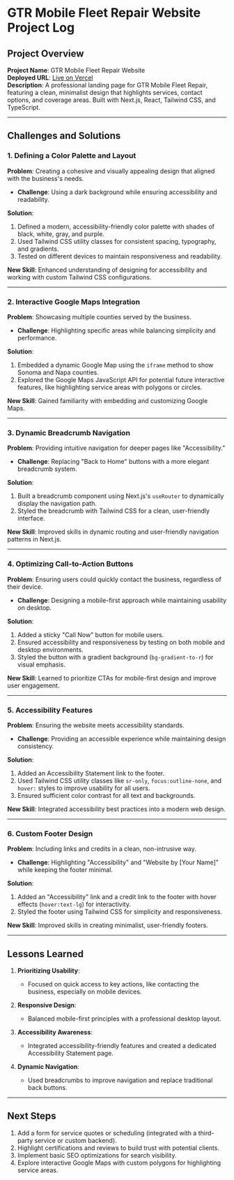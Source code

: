 # GTR Mobile Fleet Repair Website Project Log

## Project Overview
**Project Name**: GTR Mobile Fleet Repair Website  
**Deployed URL**: [Live on Vercel](https://gtr-website.vercel.app/)  
**Description**: A professional landing page for GTR Mobile Fleet Repair, featuring a clean, minimalist design that highlights services, contact options, and coverage areas. Built with Next.js, React, Tailwind CSS, and TypeScript.

---

## Challenges and Solutions

### 1. **Defining a Color Palette and Layout**
**Problem**: Creating a cohesive and visually appealing design that aligned with the business's needs.  
- **Challenge**: Using a dark background while ensuring accessibility and readability.  

**Solution**:
1. Defined a modern, accessibility-friendly color palette with shades of black, white, gray, and purple.
2. Used Tailwind CSS utility classes for consistent spacing, typography, and gradients.
3. Tested on different devices to maintain responsiveness and readability.

**New Skill**: Enhanced understanding of designing for accessibility and working with custom Tailwind CSS configurations.

---

### 2. **Interactive Google Maps Integration**
**Problem**: Showcasing multiple counties served by the business.  
- **Challenge**: Highlighting specific areas while balancing simplicity and performance.  

**Solution**:
1. Embedded a dynamic Google Map using the `iframe` method to show Sonoma and Napa counties.
2. Explored the Google Maps JavaScript API for potential future interactive features, like highlighting service areas with polygons or circles.

**New Skill**: Gained familiarity with embedding and customizing Google Maps.

---

### 3. **Dynamic Breadcrumb Navigation**
**Problem**: Providing intuitive navigation for deeper pages like "Accessibility."  
- **Challenge**: Replacing "Back to Home" buttons with a more elegant breadcrumb system.

**Solution**:
1. Built a breadcrumb component using Next.js's `useRouter` to dynamically display the navigation path.
2. Styled the breadcrumb with Tailwind CSS for a clean, user-friendly interface.

**New Skill**: Improved skills in dynamic routing and user-friendly navigation patterns in Next.js.

---

### 4. **Optimizing Call-to-Action Buttons**
**Problem**: Ensuring users could quickly contact the business, regardless of their device.  
- **Challenge**: Designing a mobile-first approach while maintaining usability on desktop.

**Solution**:
1. Added a sticky "Call Now" button for mobile users.
2. Ensured accessibility and responsiveness by testing on both mobile and desktop environments.
3. Styled the button with a gradient background (`bg-gradient-to-r`) for visual emphasis.

**New Skill**: Learned to prioritize CTAs for mobile-first design and improve user engagement.

---

### 5. **Accessibility Features**
**Problem**: Ensuring the website meets accessibility standards.  
- **Challenge**: Providing an accessible experience while maintaining design consistency.

**Solution**:
1. Added an Accessibility Statement link to the footer.
2. Used Tailwind CSS utility classes like `sr-only`, `focus:outline-none`, and `hover:` styles to improve usability for all users.
3. Ensured sufficient color contrast for all text and backgrounds.

**New Skill**: Integrated accessibility best practices into a modern web design.

---

### 6. **Custom Footer Design**
**Problem**: Including links and credits in a clean, non-intrusive way.  
- **Challenge**: Highlighting "Accessibility" and "Website by [Your Name]" while keeping the footer minimal.

**Solution**:
1. Added an "Accessibility" link and a credit link to the footer with hover effects (`hover:text-lg`) for interactivity.
2. Styled the footer using Tailwind CSS for simplicity and responsiveness.

**New Skill**: Improved skills in creating minimalist, user-friendly footers.

---

## Lessons Learned
1. **Prioritizing Usability**:
   - Focused on quick access to key actions, like contacting the business, especially on mobile devices.

2. **Responsive Design**:
   - Balanced mobile-first principles with a professional desktop layout.

3. **Accessibility Awareness**:
   - Integrated accessibility-friendly features and created a dedicated Accessibility Statement page.

4. **Dynamic Navigation**:
   - Used breadcrumbs to improve navigation and replace traditional back buttons.

---

## Next Steps
1. Add a form for service quotes or scheduling (integrated with a third-party service or custom backend).
2. Highlight certifications and reviews to build trust with potential clients.
3. Implement basic SEO optimizations for search visibility.
4. Explore interactive Google Maps with custom polygons for highlighting service areas.